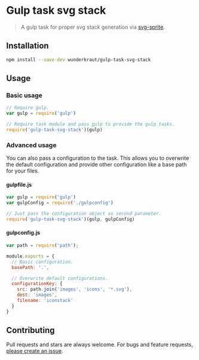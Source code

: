 Gulp task svg stack
=================

> A gulp task for proper svg stack generation via [svg-sprite](https://github.com/jkphl/svg-sprite).

## Installation
```sh
npm install --save-dev wunderkraut/gulp-task-svg-stack
```

## Usage

### Basic usage

```js
// Require gulp.
var gulp = require('gulp')

// Require task module and pass gulp to provide the gulp tasks.
require('gulp-task-svg-stack')(gulp)
```

### Advanced usage
You can also pass a configuration to the task. This allows you to overwrite the default configuration and provide other configuration like a base path for your files.

#### gulpfile.js
```js
var gulp = require('gulp')
var gulpConfig = require('./gulpconfig')

// Just pass the configuration object as second parameter.
require('gulp-task-svg-stack')(gulp, gulpConfig)
```

#### gulpconfig.js
```js
var path = require('path');

module.exports = {
  // Basic configuration.
  basePath: '.',

  // Overwrite default configurations.
  configurationKey: {
    src: path.join('images', 'icons', '*.svg'),
    dest: 'images',
    filename: 'iconstack'
  }
}
```

## Contributing

Pull requests and stars are always welcome. For bugs and feature requests, [please create an issue](https://github.com/wunderkraut/gulp-task-svg-stack/issues/new).

